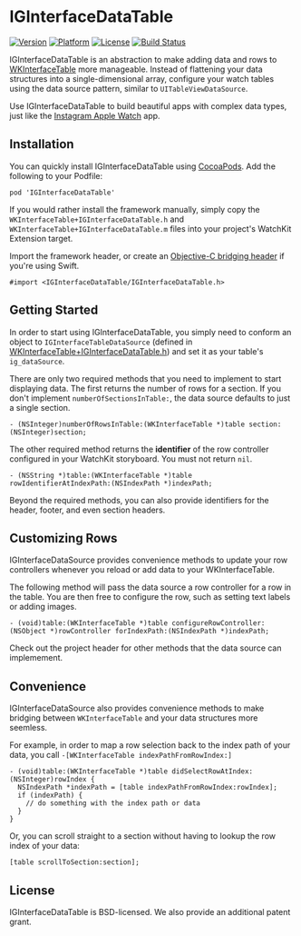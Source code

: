 # IGInterfaceDataTable

[![Version](http://img.shields.io/cocoapods/v/IGInterfaceDataTable.svg)](http://cocoapods.org/?q=IGInterfaceDataTable)
[![Platform](http://img.shields.io/cocoapods/p/IGInterfaceDataTable.svg)]()
[![License](http://img.shields.io/cocoapods/l/IGInterfaceDataTable.svg)](https://github.com/Instagram/IGInterfaceDataTable/blob/master/LICENSE)
[![Build Status](https://travis-ci.org/Instagram/IGInterfaceDataTable.svg)](https://travis-ci.org/Instagram/IGInterfaceDataTable)

IGInterfaceDataTable is an abstraction to make adding data and rows to [WKInterfaceTable](https://developer.apple.com/library/prerelease/ios/documentation/WatchKit/Reference/WKInterfaceTable_class/index.html) more manageable. Instead of flattening your data structures into a single-dimensional array, configure your watch tables using the data source pattern, similar to `UITableViewDataSource`.

Use IGInterfaceDataTable to build beautiful apps with complex data types, just like the [Instagram Apple Watch](http://www.apple.com/watch/app-store-apps/#instagram) app.

## Installation

You can quickly install IGInterfaceDataTable using [CocoaPods](http://cocoapods.org). Add the following to your Podfile:

```
pod 'IGInterfaceDataTable'
```

If you would rather install the framework manually, simply copy the `WKInterfaceTable+IGInterfaceDataTable.h` and `WKInterfaceTable+IGInterfaceDataTable.m` files into your project's WatchKit Extension target.

Import the framework header, or create an [Objective-C bridging header](https://developer.apple.com/library/ios/documentation/Swift/Conceptual/BuildingCocoaApps/MixandMatch.html) if you're using Swift.

```
#import <IGInterfaceDataTable/IGInterfaceDataTable.h>
```

## Getting Started

In order to start using IGInterfaceDataTable, you simply need to conform an object to `IGInterfaceTableDataSource` (defined in [WKInterfaceTable+IGInterfaceDataTable.h](https://github.com/Instagram/IGInterfaceDataTable/blob/master/IGInterfaceDataTable/WKInterfaceTable%2BIGInterfaceDataTable.h)) and set it as your table's `ig_dataSource`.

There are only two required methods that you need to implement to start displaying data. The first returns the number of rows for a section. If you don't implement `numberOfSectionsInTable:`, the data source defaults to just a single section.

```
- (NSInteger)numberOfRowsInTable:(WKInterfaceTable *)table section:(NSInteger)section;
```

The other required method returns the **identifier** of the row controller configured in your WatchKit storyboard. You must not return `nil`.

```
- (NSString *)table:(WKInterfaceTable *)table rowIdentifierAtIndexPath:(NSIndexPath *)indexPath;
```

Beyond the required methods, you can also provide identifiers for the header, footer, and even section headers.

## Customizing Rows

IGInterfaceDataSource provides convenience methods to update your row controllers whenever you reload or add data to your WKInterfaceTable.

The following method will pass the data source a row controller for a row in the table. You are then free to configure the row, such as setting text labels or adding images.

```
- (void)table:(WKInterfaceTable *)table configureRowController:(NSObject *)rowController forIndexPath:(NSIndexPath *)indexPath;
```

Check out the project header for other methods that the data source can implemement.

## Convenience

IGInterfaceDataSource also provides convenience methods to make bridging between `WKInterfaceTable` and your data structures more seemless.

For example, in order to map a row selection back to the index path of your data, you call `-[WKInterfaceTable indexPathFromRowIndex:]`

```
- (void)table:(WKInterfaceTable *)table didSelectRowAtIndex:(NSInteger)rowIndex {
  NSIndexPath *indexPath = [table indexPathFromRowIndex:rowIndex];
  if (indexPath) {
    // do something with the index path or data
  }
}
```

Or, you can scroll straight to a section without having to lookup the row index of your data:

```
[table scrollToSection:section];
```

## License

IGInterfaceDataTable is BSD-licensed. We also provide an additional patent grant.
